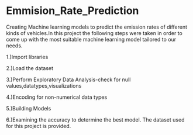 # Emmision_Rate_Prediction

Creating Machine learning models to predict the emission rates of different kinds of vehicles.In this project the following steps were taken in order to come up with the most suitable machine learning model tailored to our needs.

1.)Import libraries 

2.)Load the dataset 

3.)Perform Exploratory Data Analysis-check for null values,datatypes,visualizations 

4.)Encoding for non-numerical data types

5.)Building Models 

6.)Examining the accuracy to determine the best model.
The dataset used for this project is provided.
